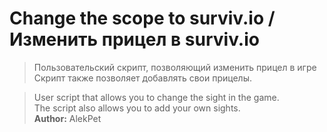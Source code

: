 # Change the scope to surviv.io / Изменить прицел в surviv.io
>Пользовательский скрипт, позволяющий изменить прицел в игре<br>
>Скрипт также позволяет добавлять свои прицелы.

>User script that allows you to change the sight in the game.<br>
>The script also allows you to add your own sights.<br>
<b>Author:</b> AlekPet <br>

